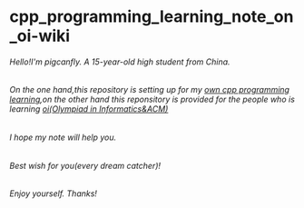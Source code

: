 # **cpp_programming_learning_note_on_oi-wiki**

###### Hello!I'm pigcanfly. A 15-year-old high student from China.

###### On the one hand,this repository is setting up for my <u>own cpp programming learning</u>,on the other hand this reponsitory is provided for the people who is learning <u>oi(Olympiad in Informatics&ACM)</u>

###### I hope my note will help you.

###### Best wish for you(every dream catcher)!

###### Enjoy yourself. Thanks!

​                                                                        
